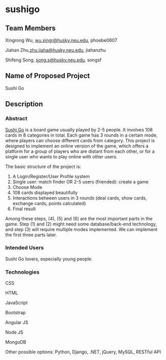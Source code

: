 # sushigo

## Team Members
Xingrong Wu, wu.xingr@husky.neu.edu, phoebe0607

Jiahan Zhu,zhu.jiaha@husky.neu.edu, jiahanzhu

Shifeng Song, song.s@husky.neu.edu, songsf

## Name of Proposed Project
Sushi Go

## Description
### Abstract
[Sushi Go](https://boardgamegeek.com/boardgame/133473/sushi-go) is a board game usually played by 2-5 people. It involves 108 cards in 8 categories in total. Each game has 3 rounds in a certain mode, where players can choose different cards from category. This project is designed to implement an online version of the game, which offers a platform for a group of players who are distant from each other, or for a single user who wants to play online with other users.

The basic structure of the project is:
1. A Login/Register/User Profile system
2. Single user: match finder OR 2-5 users (friended): create a game
3. Choose Mode
4. 108 cards displayed beautifully
5. Interactions between users in 3 rounds (deal cards, show cards, exchange cards, points calculated)
6. Final result

Among these steps, (4), (5) and (6) are the most important parts in the game. Step (1) and (2) might need some database/back-end technology, and step (3) will require multiple modes implemented. We can implement the first three parts later.

### Intended Users
Sushi Go lovers, especially young people.

### Technologies
CSS

HTML

JavaScript

Bootstrap

Angular JS

Node JS

MongoDB

Other possible options: Python, Django, .NET, jQuery, MySQL, RESTful API

